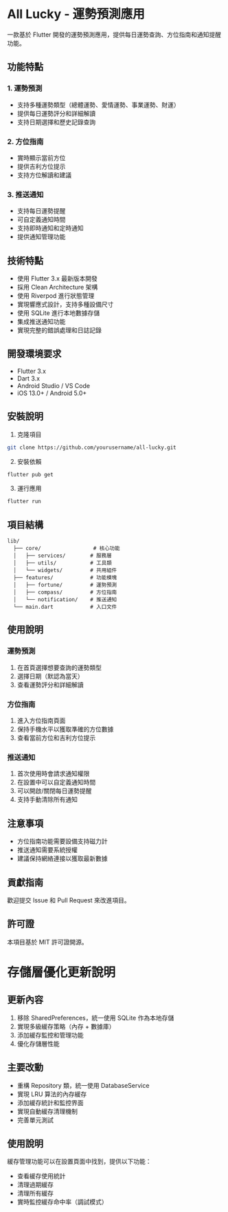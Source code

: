# All Lucky - 運勢預測應用

一款基於 Flutter 開發的運勢預測應用，提供每日運勢查詢、方位指南和通知提醒功能。

## 功能特點

### 1. 運勢預測
- 支持多種運勢類型（總體運勢、愛情運勢、事業運勢、財運）
- 提供每日運勢評分和詳細解讀
- 支持日期選擇和歷史記錄查詢

### 2. 方位指南
- 實時顯示當前方位
- 提供吉利方位提示
- 支持方位解讀和建議

### 3. 推送通知
- 支持每日運勢提醒
- 可自定義通知時間
- 支持即時通知和定時通知
- 提供通知管理功能

## 技術特點

- 使用 Flutter 3.x 最新版本開發
- 採用 Clean Architecture 架構
- 使用 Riverpod 進行狀態管理
- 實現響應式設計，支持多種設備尺寸
- 使用 SQLite 進行本地數據存儲
- 集成推送通知功能
- 實現完整的錯誤處理和日誌記錄

## 開發環境要求

- Flutter 3.x
- Dart 3.x
- Android Studio / VS Code
- iOS 13.0+ / Android 5.0+

## 安裝說明

1. 克隆項目
```bash
git clone https://github.com/yourusername/all-lucky.git
```

2. 安裝依賴
```bash
flutter pub get
```

3. 運行應用
```bash
flutter run
```

## 項目結構

```
lib/
  ├── core/                 # 核心功能
  │   ├── services/        # 服務層
  │   ├── utils/           # 工具類
  │   └── widgets/         # 共用組件
  ├── features/            # 功能模塊
  │   ├── fortune/         # 運勢預測
  │   ├── compass/         # 方位指南
  │   └── notification/    # 推送通知
  └── main.dart            # 入口文件
```

## 使用說明

### 運勢預測
1. 在首頁選擇想要查詢的運勢類型
2. 選擇日期（默認為當天）
3. 查看運勢評分和詳細解讀

### 方位指南
1. 進入方位指南頁面
2. 保持手機水平以獲取準確的方位數據
3. 查看當前方位和吉利方位提示

### 推送通知
1. 首次使用時會請求通知權限
2. 在設置中可以自定義通知時間
3. 可以開啟/關閉每日運勢提醒
4. 支持手動清除所有通知

## 注意事項

- 方位指南功能需要設備支持磁力計
- 推送通知需要系統授權
- 建議保持網絡連接以獲取最新數據

## 貢獻指南

歡迎提交 Issue 和 Pull Request 來改進項目。

## 許可證

本項目基於 MIT 許可證開源。

# 存儲層優化更新說明

## 更新內容
1. 移除 SharedPreferences，統一使用 SQLite 作為本地存儲
2. 實現多級緩存策略（內存 + 數據庫）
3. 添加緩存監控和管理功能
4. 優化存儲層性能

## 主要改動
- 重構 Repository 類，統一使用 DatabaseService
- 實現 LRU 算法的內存緩存
- 添加緩存統計和監控界面
- 實現自動緩存清理機制
- 完善單元測試

## 使用說明
緩存管理功能可以在設置頁面中找到，提供以下功能：
- 查看緩存使用統計
- 清理過期緩存
- 清理所有緩存
- 實時監控緩存命中率（調試模式） 